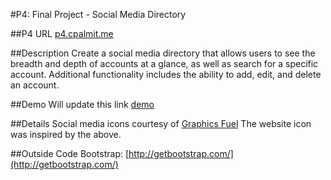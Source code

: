 #P4: Final Project - Social Media Directory

##P4 URL
[p4.cpalmit.me](http://p4.cpalmit.me)

##Description
Create a social media directory that allows users to see the breadth and depth of accounts at a glance, as 
well as search for a specific account. Additional functionality includes the ability to add, edit, and delete an account.

##Demo
Will update this link [demo](http://www.screencast.com/t/)

##Details
Social media icons courtesy of [Graphics Fuel](http://www.graphicsfuel.com/2013/06/simple-flat-social-media-icons-psd-png/)
The website icon was inspired by the above.


##Outside Code
Bootstrap: [http://getbootstrap.com/](http://getbootstrap.com/)

